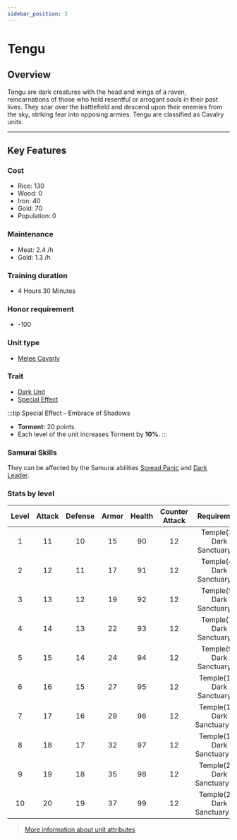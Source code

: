 ```yaml
---
sidebar_position: 3
---
```


# Tengu

## Overview

Tengu are dark creatures with the head and wings of a raven, reincarnations of those who held resentful or arrogant souls in their past lives.
They soar over the battlefield and descend upon their enemies from the sky, striking fear into opposing armies. Tengu are classified as Cavalry units.

---

## Key Features

### Cost
- Rice: 130
- Wood: 0
- Iron: 40
- Gold: 70
- Population: 0

### Maintenance
- Meat: 2.4 /h
- Gold: 1.3 /h

### Training duration
- 4 Hours 30 Minutes

### Honor requirement
- -100

### Unit type
- [Melee Cavarly](../index.md#melee-cavalry)

### Trait
- [Dark Unit](../index.md#dark-units-1)
- [Special Effect](../index.md#special-effects)

:::tip Special Effect - Embrace of Shadows
- **Torment:** 20 points.
- Each level of the unit increases Torment by **10%**.
:::

### Samurai Skills
They can be affected by the Samurai abilities [Spread Panic](../../samurais/reasoning-skills.md) and [Dark Leader](../../samurais/charisma-skills.md).

### Stats by level

| Level | Attack | Defense | Armor | Health | Counter Attack |          Requirement           |
| :---: | :----: | :-----: | :---: | :----: | :------------: | :----------------------------: |
|   1   |   11   |   10    |  15   |   90   |       12       |  Temple(3), Dark Sanctuary(1)  |
|   2   |   12   |   11    |  17   |   91   |       12       |  Temple(4), Dark Sanctuary(2)  |
|   3   |   13   |   12    |  19   |   92   |       12       |  Temple(5), Dark Sanctuary(3)  |
|   4   |   14   |   13    |  22   |   93   |       12       |  Temple(7), Dark Sanctuary(5)  |
|   5   |   15   |   14    |  24   |   94   |       12       |  Temple(9), Dark Sanctuary(7)  |
|   6   |   16   |   15    |  27   |   95   |       12       | Temple(12), Dark Sanctuary(9)  |
|   7   |   17   |   16    |  29   |   96   |       12       | Temple(15), Dark Sanctuary(11) |
|   8   |   18   |   17    |  32   |   97   |       12       | Temple(18), Dark Sanctuary(14) |
|   9   |   19   |   18    |  35   |   98   |       12       | Temple(21), Dark Sanctuary(18) |
|  10   |   20   |   19    |  37   |   99   |       12       | Temple(26), Dark Sanctuary(24) |

> [More information about unit attributes](../index.md#attributes)